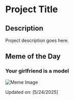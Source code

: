 # Project Title

## Description

Project description goes here.

## Meme of the Day

### Your girlfriend is a model
![Meme Image](https://i.redd.it/nyq48pnu3e2f1.png)

Updated on: [5/24/2025]